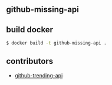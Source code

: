 github-missing-api
---

## build docker
```bash
$ docker build -t github-missing-api .
```

## contributors

* [github-trending-api](https://github.com/huchenme/github-trending-api)

